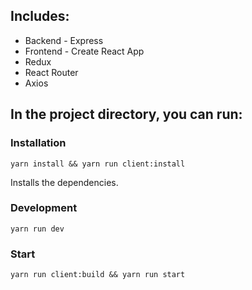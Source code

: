 ## Includes:
* Backend - Express
* Frontend - Create React App
* Redux
* React Router
* Axios

## In the project directory, you can run:

### Installation

```Shell
yarn install && yarn run client:install
```
Installs the dependencies.

### Development

```Shell
yarn run dev
```

### Start

```Shell
yarn run client:build && yarn run start
```
